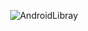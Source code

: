 
<p align="center">
<img src="https://ds055uzetaobb.cloudfront.net/brioche/uploads/NUYP7534PF-pascals-sierpinski.png?width=2400" alt="AndroidLibray"/>
</p>


